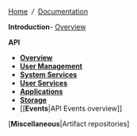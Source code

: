 [Home](Home) &nbsp;*/*&nbsp; [Documentation](dsp-documentation)

**Introduction**- 
[Overview](overview)

**API** 
- [**Overview**](overview-api) 
- [**User Management**](overview-users)
- [**System Services**](overview-system) 
- [**User Services**](overview-services)
- [**Applications**](overview-apps)
- [**Storage**](overview-storage)
- [[**Events**|API Events overview]]

[**Miscellaneous**|Artifact repositories]
